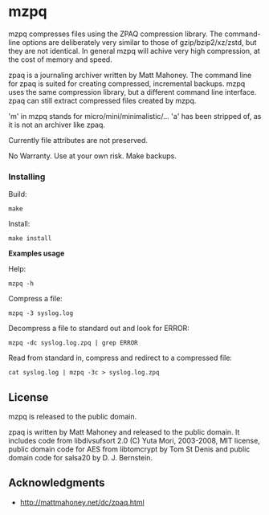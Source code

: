 # mzpq

mzpq compresses files using the ZPAQ compression library. The  command-line options are deliberately very similar to those of gzip/bzip2/xz/zstd, but they are not identical. In general mzpq will achive very high compression, at the cost of memory and speed.

zpaq is a journaling archiver written by Matt Mahoney. The command line for zpaq is suited for creating compressed, incremental backups. mzpq uses the same compression library, but a different command line interface. zpaq can still extract compressed files created by mzpq.

'm' in mzpq stands for micro/mini/minimalistic/... 'a' has been stripped of, as it is not an archiver like zpaq.

Currently file attributes are not preserved.

No Warranty. Use at your own risk. Make backups.

### Installing

Build:
```
make
```

Install:
```
make install
```

**Examples usage**

Help:
```
mzpq -h
```

Compress a file:
```
mzpq -3 syslog.log
```

Decompress a file to standard out and look for ERROR:
```
mzpq -dc syslog.log.zpq | grep ERROR
```

Read from standard in, compress and redirect to a compressed file:
```
cat syslog.log | mzpq -3c > syslog.log.zpq
```

## License

mzpq is released to the public domain.

zpaq is written by Matt Mahoney and released to the public domain. It includes code from libdivsufsort 2.0 (C) Yuta Mori, 2003-2008, MIT license, public domain code for AES from libtomcrypt by Tom St Denis and public domain code for salsa20 by D. J. Bernstein. 

## Acknowledgments

* http://mattmahoney.net/dc/zpaq.html

